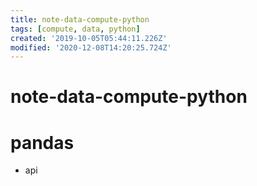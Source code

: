 ```yaml
---
title: note-data-compute-python
tags: [compute, data, python]
created: '2019-10-05T05:44:11.226Z'
modified: '2020-12-08T14:20:25.724Z'
---
```


# note-data-compute-python

# pandas

- api
